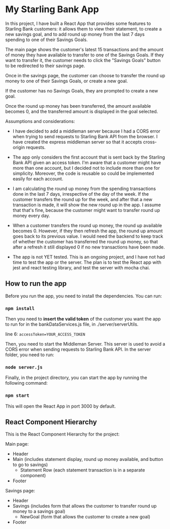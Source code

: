 # My Starling Bank App

In this project, I have built a React App that provides some features to Starling Bank customers: it allows them to view their statement, to create a new savings goal, and to add round up money from the last 7 days spending to one of their Savings Goals. 

The main page shows the customer's latest 15 transactions and the amount of money they have available to transfer to one of the Savings Goals. If they want to transfer it, the customer needs to click the "Savings Goals" button to be redirected to their savings page. 

Once in the savings page, the customer can choose to transfer the round up money to one of their Savings Goals, or create a new goal. 

If the customer has no Savings Goals, they are prompted to create a new goal. 

Once the round up money has been transferred, the amount available becomes 0, and the transferred amount is displayed in the goal selected.

Assumptions and considerations:
- I have decided to add a middleman server because I had a CORS error when trying to send requests to Starling Bank API from the browser. I have created the express middleman server so that it accepts cross-origin requests.

- The app only considers the first account that is sent back by the Starling Bank API given an access token. I'm aware that a customer might have more than one account, but I decided not to include more than one for simplicity. Moreover, the code is reusable so could be implemented easily for each account.

- I am calculating the round up money from the spending transactions done in the last 7 days, irrespective of the day of the week. If the customer transfers the round up for the week, and after that a new transaction is made, it will show the new round up in the app. I assume that that's fine, because the customer might want to transfer round up money every day.

- When a customer transfers the round up money, the round up available becomes 0. However, if they then refresh the app, the round up amount goes back to its previous value. I would need the backend to keep track of whether the customer has transferred the round up money, so that after a refresh it still displayed 0 if no new transactions have been made.

- The app is not YET tested. This is an ongoing project, and I have not had time to test the app or the server. The plan is to test the React app with jest and react testing library, and test the server with mocha chai.


## How to run the app

Before you run the app, you need to install the dependencies. You can run:

### `npm install`

Then you need to **insert the valid token** of the customer you want the app to run for in the bankDataServices.js file, in ./server/serverUtils. 

line 6: `accessToken=YOUR_ACCESS_TOKEN`

Then, you need to start the Middleman Server. This server is used to avoid a CORS error when sending requests to Starling Bank API. In the server folder, you need to run:

### `node server.js`

Finally, in the project directory, you can start the app by running the following command:

### `npm start`

This will open the React App in port 3000 by default. 

## React Component Hierarchy

This is the React Component Hierarchy for the project:

Main page:
- Header
- Main (includes statement display, round up money available, and button to go to savings)
    - Statement Row (each statement transaction is in a separate component)
- Footer

Savings page:
- Header 
- Savings (includes form that allows the customer to transfer round up money to a savings goal)
    - NewGoal (form that allows the customer to create a new goal)
- Footer

